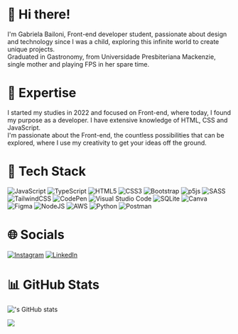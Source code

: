 # 🤟 Hi there!
I'm Gabriela Bailoni, Front-end developer student, passionate about design and technology since I was a child, exploring this infinite world to create unique projects. </br>
Graduated in Gastronomy, from Universidade Presbiteriana Mackenzie, single mother and playing FPS in her spare time.

# 🦾 Expertise
I started my studies in 2022 and focused on Front-end, where today, I found my purpose as a developer. I have extensive knowledge of HTML, CSS and JavaScript. </br>
I'm passionate about the Front-end, the countless possibilities that can be explored, where I use my creativity to get your ideas off the ground.

# 🥷 Tech Stack
![JavaScript](https://img.shields.io/badge/javascript-%23323330.svg?style=for-the-badge&logo=javascript&logoColor=%23F7DF1E) ![TypeScript](https://img.shields.io/badge/typescript-%23007ACC.svg?style=for-the-badge&logo=typescript&logoColor=white) ![HTML5](https://img.shields.io/badge/html5-%23E34F26.svg?style=for-the-badge&logo=html5&logoColor=white) ![CSS3](https://img.shields.io/badge/css3-%231572B6.svg?style=for-the-badge&logo=css3&logoColor=white) ![Bootstrap](https://img.shields.io/badge/bootstrap-%238511FA.svg?style=for-the-badge&logo=bootstrap&logoColor=white) ![p5js](https://img.shields.io/badge/p5.js-ED225D?style=for-the-badge&logo=p5.js&logoColor=FFFFFF) ![SASS](https://img.shields.io/badge/SASS-hotpink.svg?style=for-the-badge&logo=SASS&logoColor=white) ![TailwindCSS](https://img.shields.io/badge/tailwindcss-%2338B2AC.svg?style=for-the-badge&logo=tailwind-css&logoColor=white) ![CodePen](https://img.shields.io/badge/CodePen-white?style=for-the-badge&logo=codepen&logoColor=black) ![Visual Studio Code](https://img.shields.io/badge/Visual%20Studio%20Code-0078d7.svg?style=for-the-badge&logo=visual-studio-code&logoColor=white) ![SQLite](https://img.shields.io/badge/sqlite-%2307405e.svg?style=for-the-badge&logo=sqlite&logoColor=white) ![Canva](https://img.shields.io/badge/Canva-%2300C4CC.svg?style=for-the-badge&logo=Canva&logoColor=white) ![Figma](https://img.shields.io/badge/figma-%23F24E1E.svg?style=for-the-badge&logo=figma&logoColor=white) ![NodeJS](https://img.shields.io/badge/node.js-6DA55F?style=for-the-badge&logo=node.js&logoColor=white) ![AWS](https://img.shields.io/badge/AWS-%23FF9900.svg?style=for-the-badge&logo=amazon-aws&logoColor=white) ![Python](https://img.shields.io/badge/python-3670A0?style=for-the-badge&logo=python&logoColor=ffdd54) ![Postman](https://img.shields.io/badge/Postman-FF6C37?style=for-the-badge&logo=postman&logoColor=white)

# 🌐 Socials
[![Instagram](https://img.shields.io/badge/Instagram-%23E4405F.svg?logo=Instagram&logoColor=white)](https://instagram.com/_wariaw.png) [![LinkedIn](https://img.shields.io/badge/LinkedIn-%230077B5.svg?logo=linkedin&logoColor=white)](https://www.linkedin.com/in/maria-gabriela-bailoni-186b62254/) 

# 📊 GitHub Stats
!['s GitHub stats](https://github-readme-stats.vercel.app/api?username=gabailoni&show_icons=true&theme=radical&hide_border=false&include_all_commits=false&count_private=false)

![](https://github-readme-stats.vercel.app/api/top-langs/?username=gabailoni&theme=radical&hide_border=false&include_all_commits=false&count_private=false&layout=compact)
